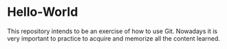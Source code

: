 # Hello-World

This repository intends to be an exercise of how to use Git.
Nowadays it is very important to practice to acquire and memorize all the content learned.

